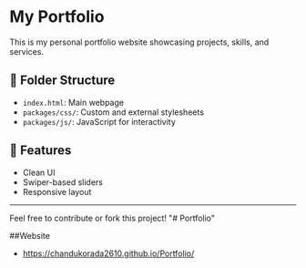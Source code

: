 # My Portfolio

This is my personal portfolio website showcasing projects, skills, and services.

## 📁 Folder Structure

- `index.html`: Main webpage
- `packages/css/`: Custom and external stylesheets
- `packages/js/`: JavaScript for interactivity

## 📌 Features

- Clean UI
- Swiper-based sliders
- Responsive layout

---

Feel free to contribute or fork this project!
"# Portfolio" 


##Website
- https://chandukorada2610.github.io/Portfolio/
